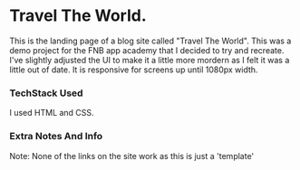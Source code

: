 # Travel The World.

This is the landing page of a blog site called "Travel The World". This was a demo project for the FNB app academy that I decided to try and recreate. I've slightly adjusted the UI to make it a little more mordern as I felt it was a little out of date. 
It is responsive for screens up until 1080px width. 

### TechStack Used 
I used HTML and CSS. 

### Extra Notes And Info
Note: None of the links on the site work as this is just a 'template'
